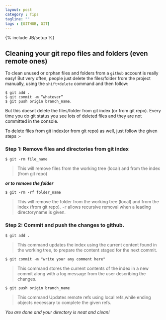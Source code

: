 ```yaml
---
layout: post
category : Tips
tagline: ""
tags : [GITHUB, GIT]
---
```

{% include JB/setup %}
## Cleaning your git repo files and folders (even remote ones)

To clean unused or orphan files and folders from a `github` account is really easy!
But very often, people just delete the files/folder from the project manually, using the `shift+delete` command and then follow:

```
$ git add .
$ git commit -m “whatever”
$ git push origin branch_name.
```

But this doesnt delete the files/folder from git index (or from git repo). Every time you do git status you see lots of deleted files and they are not committed in the console.



To delete files from git index(or from git repo) as well, just follow the given steps :-



### Step 1: Remove files and directories from git index
```
$ git -rm file_name
```
> This will remove files from the working tree (local) and from the index (from git repo)

***or to remove the folder***

```
$ git -rm -rf folder_name
```
> This will remove the folder from the working tree (local) and from the index (from git repo). `-r` allows recursive removal when a leading directoryname is given.


### Step 2: Commit and push the changes to github.

```
$ git add .
```
> This command updates the index using the current content found  in  the  working tree, to prepare the content staged for the next commit.

```
$ git commit -m "write your any comment here"
```
> This command stores the current contents of the index in a new commit along with a log message from the user describing the changes.
```
$ git push origin branch_name
```
> This command Updates remote refs using local refs,while ending objects necessary to complete the given refs.

_You are done and your directory is neat and clean!_